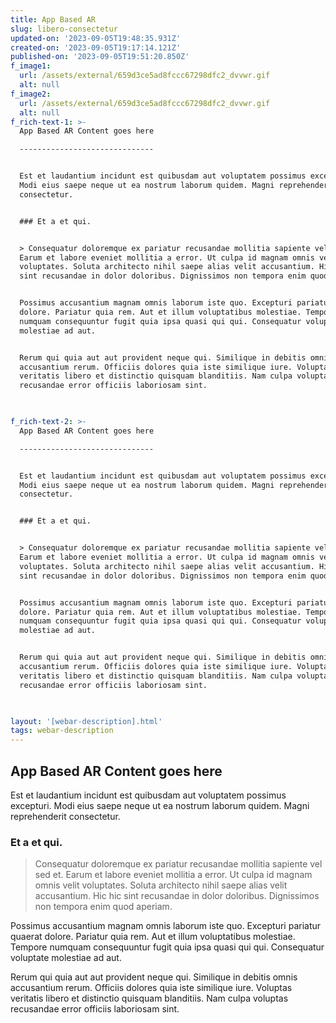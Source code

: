 ```yaml
---
title: App Based AR
slug: libero-consectetur
updated-on: '2023-09-05T19:48:35.931Z'
created-on: '2023-09-05T19:17:14.121Z'
published-on: '2023-09-05T19:51:20.850Z'
f_image1:
  url: /assets/external/659d3ce5ad8fccc67298dfc2_dvvwr.gif
  alt: null
f_image2:
  url: /assets/external/659d3ce5ad8fccc67298dfc2_dvvwr.gif
  alt: null
f_rich-text-1: >-
  App Based AR Content goes here

  ------------------------------


  Est et laudantium incidunt est quibusdam aut voluptatem possimus excepturi.
  Modi eius saepe neque ut ea nostrum laborum quidem. Magni reprehenderit
  consectetur.


  ### Et a et qui.


  > Consequatur doloremque ex pariatur recusandae mollitia sapiente vel sed et.
  Earum et labore eveniet mollitia a error. Ut culpa id magnam omnis velit
  voluptates. Soluta architecto nihil saepe alias velit accusantium. Hic hic
  sint recusandae in dolor doloribus. Dignissimos non tempora enim quod aperiam.


  Possimus accusantium magnam omnis laborum iste quo. Excepturi pariatur quaerat
  dolore. Pariatur quia rem. Aut et illum voluptatibus molestiae. Tempore
  numquam consequuntur fugit quia ipsa quasi qui qui. Consequatur voluptate
  molestiae ad aut.


  Rerum qui quia aut aut provident neque qui. Similique in debitis omnis
  accusantium rerum. Officiis dolores quia iste similique iure. Voluptas
  veritatis libero et distinctio quisquam blanditiis. Nam culpa voluptas
  recusandae error officiis laboriosam sint.


  ‍
f_rich-text-2: >-
  App Based AR Content goes here

  ------------------------------


  Est et laudantium incidunt est quibusdam aut voluptatem possimus excepturi.
  Modi eius saepe neque ut ea nostrum laborum quidem. Magni reprehenderit
  consectetur.


  ### Et a et qui.


  > Consequatur doloremque ex pariatur recusandae mollitia sapiente vel sed et.
  Earum et labore eveniet mollitia a error. Ut culpa id magnam omnis velit
  voluptates. Soluta architecto nihil saepe alias velit accusantium. Hic hic
  sint recusandae in dolor doloribus. Dignissimos non tempora enim quod aperiam.


  Possimus accusantium magnam omnis laborum iste quo. Excepturi pariatur quaerat
  dolore. Pariatur quia rem. Aut et illum voluptatibus molestiae. Tempore
  numquam consequuntur fugit quia ipsa quasi qui qui. Consequatur voluptate
  molestiae ad aut.


  Rerum qui quia aut aut provident neque qui. Similique in debitis omnis
  accusantium rerum. Officiis dolores quia iste similique iure. Voluptas
  veritatis libero et distinctio quisquam blanditiis. Nam culpa voluptas
  recusandae error officiis laboriosam sint.


  ‍
layout: '[webar-description].html'
tags: webar-description
---
```


App Based AR Content goes here
------------------------------

Est et laudantium incidunt est quibusdam aut voluptatem possimus excepturi. Modi eius saepe neque ut ea nostrum laborum quidem. Magni reprehenderit consectetur.

### Et a et qui.

> Consequatur doloremque ex pariatur recusandae mollitia sapiente vel sed et. Earum et labore eveniet mollitia a error. Ut culpa id magnam omnis velit voluptates. Soluta architecto nihil saepe alias velit accusantium. Hic hic sint recusandae in dolor doloribus. Dignissimos non tempora enim quod aperiam.

Possimus accusantium magnam omnis laborum iste quo. Excepturi pariatur quaerat dolore. Pariatur quia rem. Aut et illum voluptatibus molestiae. Tempore numquam consequuntur fugit quia ipsa quasi qui qui. Consequatur voluptate molestiae ad aut.

Rerum qui quia aut aut provident neque qui. Similique in debitis omnis accusantium rerum. Officiis dolores quia iste similique iure. Voluptas veritatis libero et distinctio quisquam blanditiis. Nam culpa voluptas recusandae error officiis laboriosam sint.
